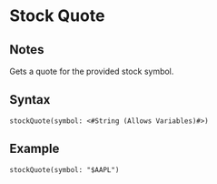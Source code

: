 # Stock Quote
## Notes
Gets a quote for the provided stock symbol.
## Syntax
```
stockQuote(symbol: <#String (Allows Variables)#>)
```
## Example
```
stockQuote(symbol: "$AAPL")
```